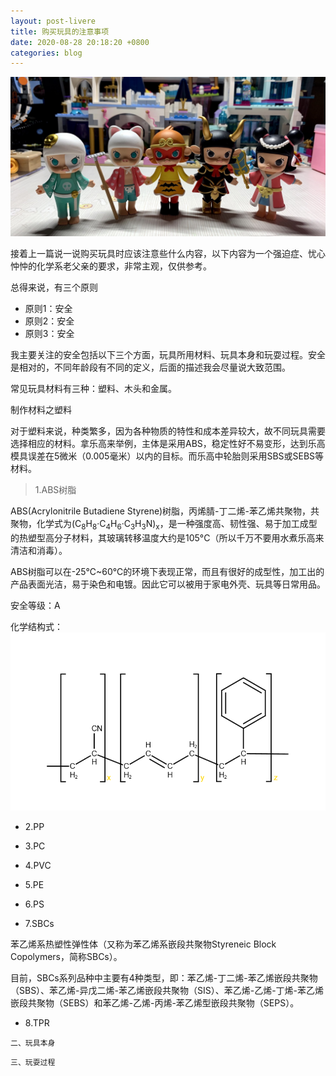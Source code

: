 ```yaml
---
layout: post-livere
title: 购买玩具的注意事项
date: 2020-08-28 20:18:20 +0800
categories: blog
---
```


![玩具](/assets/images/post-20200831-toy.jpg)

接着上一篇说一说购买玩具时应该注意些什么内容，以下内容为一个强迫症、忧心忡忡的化学系老父亲的要求，非常主观，仅供参考。

总得来说，有三个原则

- 原则1：安全
- 原则2：安全
- 原则3：安全

我主要关注的安全包括以下三个方面，玩具所用材料、玩具本身和玩耍过程。安全是相对的，不同年龄段有不同的定义，后面的描述我会尽量说大致范围。

常见玩具材料有三种：塑料、木头和金属。

<pre>制作材料之塑料</pre>

对于塑料来说，种类繁多，因为各种物质的特性和成本差异较大，故不同玩具需要选择相应的材料。拿乐高来举例，主体是采用ABS，稳定性好不易变形，达到乐高模具误差在5微米（0.005毫米）以内的目标。而乐高中轮胎则采用SBS或SEBS等材料。

> 1.ABS树脂

ABS(Acrylonitrile Butadiene Styrene)树脂，丙烯腈-丁二烯-苯乙烯共聚物，共聚物，化学式为(C<sub>8</sub>H<sub>8</sub>·C<sub>4</sub>H<sub>6</sub>·C<sub>3</sub>H<sub>3</sub>N)<sub>x</sub>，是一种强度高、韧性强、易于加工成型的热塑型高分子材料，其玻璃转移温度大约是105°C（所以千万不要用水煮乐高来清洁和消毒）。

ABS树脂可以在-25℃~60℃的环境下表现正常，而且有很好的成型性，加工出的产品表面光洁，易于染色和电镀。因此它可以被用于家电外壳、玩具等日常用品。

安全等级：A

化学结构式：![化学结构式](/assets/images/post-20210113-abs.png)

- 2.PP



- 3.PC

- 4.PVC

- 5.PE

- 6.PS

- 7.SBCs

苯乙烯系热塑性弹性体（又称为苯乙烯系嵌段共聚物Styreneic Block Copolymers，简称SBCs）。

目前，SBCs系列品种中主要有4种类型，即：苯乙烯-丁二烯-苯乙烯嵌段共聚物（SBS）、苯乙烯-异戊二烯-苯乙烯嵌段共聚物（SIS）、苯乙烯-乙烯-丁烯-苯乙烯嵌段共聚物（SEBS）和苯乙烯-乙烯-丙烯-苯乙烯型嵌段共聚物（SEPS）。

- 8.TPR


`二、玩具本身`

`三、玩耍过程`
